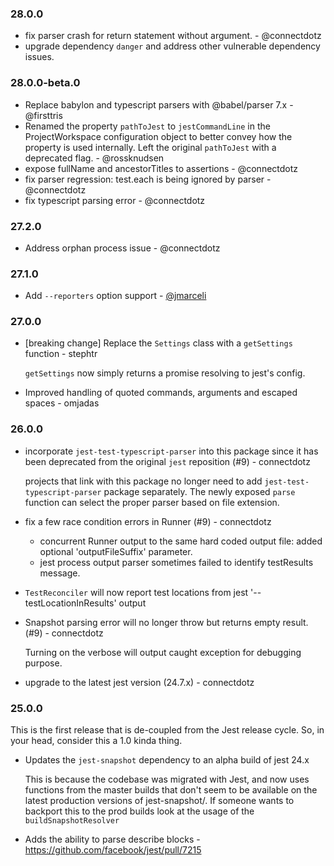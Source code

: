 <!--

Please add your own contribution below inside the Master section
Bug-fixes within the same version aren't needed

## Master
- address a couple of parsing issues (#53, #55) - @connectdotz

-->

### 28.0.0
* fix parser crash for return statement without argument. - @connectdotz
* upgrade dependency `danger` and address other vulnerable dependency issues.
  
### 28.0.0-beta.0
* Replace babylon and typescript parsers with @babel/parser 7.x - @firsttris 
* Renamed the property `pathToJest` to `jestCommandLine` in the ProjectWorkspace configuration object to better convey how the property is used internally.  Left the original `pathToJest` with a deprecated flag. - @rossknudsen
* expose fullName and ancestorTitles to assertions - @connectdotz
* fix parser regression: test.each is being ignored by parser - @connectdotz
* fix typescript parsing error - @connectdotz

### 27.2.0
* Address orphan process issue - @connectdotz

### 27.1.0
* Add `--reporters` option support - [@jmarceli](https://github.com/jmarceli)

### 27.0.0
* [breaking change] Replace the `Settings` class with a `getSettings` function - stephtr

  `getSettings` now simply returns a promise resolving to jest's config.

* Improved handling of quoted commands, arguments and escaped spaces - omjadas

### 26.0.0
* incorporate `jest-test-typescript-parser` into this package since it has been deprecated from the original `jest` reposition (#9) - connectdotz

  projects that link with this package no longer need to add `jest-test-typescript-parser` package separately. The newly exposed `parse` function can select the proper parser based on file extension.

* fix a few race condition errors in Runner (#9) - connectdotz
  - concurrent Runner output to the same hard coded output file: added optional 'outputFileSuffix' parameter. 
  - jest process output parser sometimes failed to identify testResults message.

* `TestReconciler` will now report test locations from jest '--testLocationInResults' output

* Snapshot parsing error will no longer throw but returns empty result. (#9) - connectdotz

  Turning on the verbose will output caught exception for debugging purpose.

* upgrade to the latest jest version (24.7.x) - connectdotz

### 25.0.0

This is the first release that is de-coupled from the Jest release cycle. So,
in your head, consider this a 1.0 kinda thing.

- Updates the `jest-snapshot` dependency to an alpha build of jest 24.x

  This is because the codebase was migrated with Jest, and now uses functions
  from the master builds that don't seem to be available on the latest production
  versions of jest-snapshot/. If someone wants to backport this to the prod builds 
  look at the usage of the `buildSnapshotResolver`

- Adds the ability to parse describe blocks - https://github.com/facebook/jest/pull/7215
